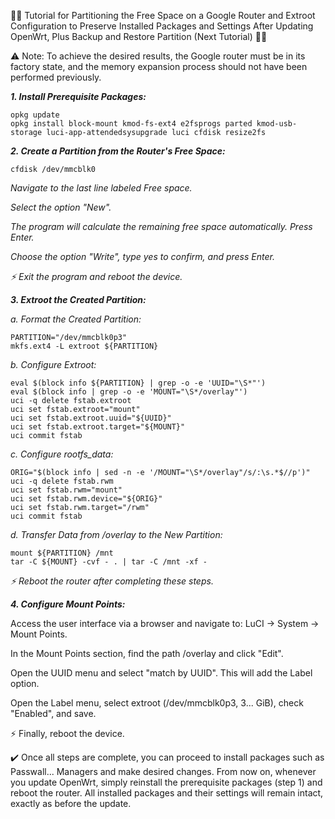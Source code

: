 🔽🔽 Tutorial for Partitioning the Free Space on a Google Router and Extroot Configuration to Preserve Installed Packages and Settings After Updating OpenWrt, Plus Backup and Restore Partition (Next Tutorial) 🔽🔽

⚠️ Note: To achieve the desired results, the Google router must be in its factory state, and the memory expansion process should not have been performed previously.

***1. Install Prerequisite Packages:***
```shell
opkg update
opkg install block-mount kmod-fs-ext4 e2fsprogs parted kmod-usb-storage luci-app-attendedsysupgrade luci cfdisk resize2fs
```
***2. Create a Partition from the Router's Free Space:***
```shell
cfdisk /dev/mmcblk0
 ```

*Navigate to the last line labeled Free space.*

*Select the option "New".*

*The program will calculate the remaining free space automatically. Press Enter.*

*Choose the option "Write", type yes to confirm, and press Enter.*

*⚡ Exit the program and reboot the device.*

***3. Extroot the Created Partition:***

*a. Format the Created Partition:*
```shell
PARTITION="/dev/mmcblk0p3"
mkfs.ext4 -L extroot ${PARTITION}
```

*b. Configure Extroot:*
```shell
eval $(block info ${PARTITION} | grep -o -e 'UUID="\S*"')
eval $(block info | grep -o -e 'MOUNT="\S*/overlay"')
uci -q delete fstab.extroot
uci set fstab.extroot="mount"
uci set fstab.extroot.uuid="${UUID}"
uci set fstab.extroot.target="${MOUNT}"
uci commit fstab
```

*c. Configure rootfs_data:*
```shell
ORIG="$(block info | sed -n -e '/MOUNT="\S*/overlay"/s/:\s.*$//p')"
uci -q delete fstab.rwm
uci set fstab.rwm="mount"
uci set fstab.rwm.device="${ORIG}"
uci set fstab.rwm.target="/rwm"
uci commit fstab
```

*d. Transfer Data from /overlay to the New Partition:*
```shell
mount ${PARTITION} /mnt
tar -C ${MOUNT} -cvf - . | tar -C /mnt -xf -
```

*⚡ Reboot the router after completing these steps.*

***4. Configure Mount Points:***

Access the user interface via a browser and navigate to: LuCI → System → Mount Points.

In the Mount Points section, find the path /overlay and click "Edit".

Open the UUID menu and select "match by UUID". This will add the Label option.

Open the Label menu, select extroot (/dev/mmcblk0p3, 3... GiB), check "Enabled", and save.

⚡ Finally, reboot the device.

✔️ Once all steps are complete, you can proceed to install packages such as Passwall... Managers and make desired changes. From now on, whenever you update OpenWrt, simply reinstall the prerequisite packages (step 1) and reboot the router. All installed packages and their settings will remain intact, exactly as before the update.



